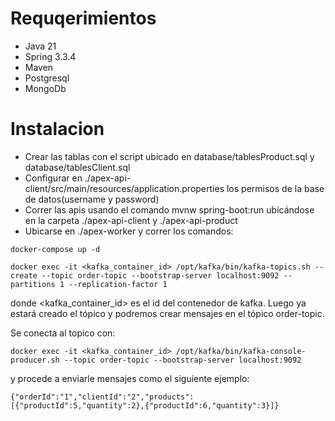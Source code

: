 # Requqerimientos

- Java 21
- Spring 3.3.4
- Maven
- Postgresql
- MongoDb

# Instalacion

- Crear las tablas con el script ubicado en database/tablesProduct.sql y database/tablesClient.sql
- Configurar en ./apex-api-client/src/main/resources/application.properties los permisos de la base de datos(username y password)
- Correr las apis usando el comando mvnw spring-boot:run ubicándose en la carpeta ./apex-api-client y ./apex-api-product
- Ubicarse en ./apex-worker y correr los comandos:
```
docker-compose up -d
```
```
docker exec -it <kafka_container_id> /opt/kafka/bin/kafka-topics.sh --create --topic order-topic --bootstrap-server localhost:9092 --partitions 1 --replication-factor 1
```
donde <kafka_container_id> es el id del contenedor de kafka.
Luego ya estará creado el tópico y podremos crear mensajes en el tópico order-topic.

Se conecta al topico con:
```
docker exec -it <kafka_container_id> /opt/kafka/bin/kafka-console-producer.sh --topic order-topic --bootstrap-server localhost:9092
```

y procede a enviarle mensajes como el siguiente ejemplo:

```
{"orderId":"1","clientId":"2","products":[{"productId":5,"quantity":2},{"productId":6,"quantity":3}]}
```
